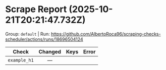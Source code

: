 # Scrape Report (2025-10-21T20:21:47.732Z)

Group: `default`  |  Run: https://github.com/AlbertoRoca96/scraping-checks-scheduler/actions/runs/18696504124

| Check | Changed | Keys | Error |
|---|:---:|:--|:--|
| `example_h1` | — |  |  |
